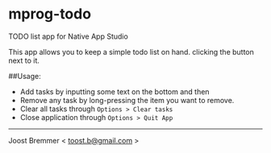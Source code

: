 # mprog-todo
TODO list app for Native App Studio

This app allows you to keep a simple todo list on hand.
clicking the button next to it.

##Usage:
+ Add tasks by inputting some text on the bottom and then 
+ Remove any task by long-pressing the item you want to remove.
+ Clear all tasks through `Options > Clear tasks`
+ Close application  through `Options > Quit App`


- - -
Joost Bremmer < [toost.b@gmail.com](mailto:toost.b@gmail.com) >
